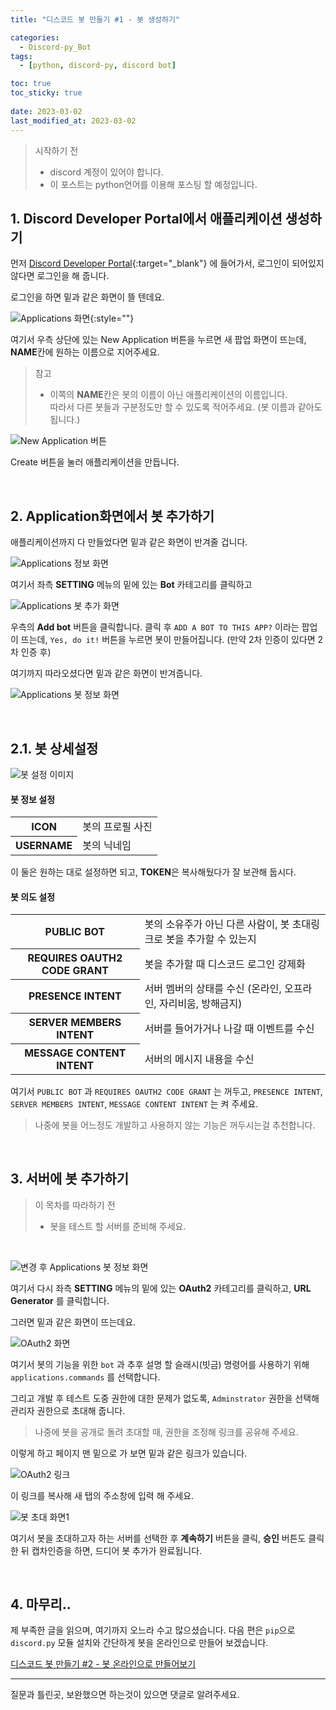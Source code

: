 ```yaml
---
title: "디스코드 봇 만들기 #1 - 봇 생성하기"

categories:
  - Discord-py_Bot
tags:
  - [python, discord-py, discord bot]

toc: true
toc_sticky: true
 
date: 2023-03-02
last_modified_at: 2023-03-02
---
```


> 시작하기 전
>- discord 계정이 있어야 합니다.
>- 이 포스트는 python언어를 이용해 포스팅 할 예정입니다.

## 1. Discord Developer Portal에서 애플리케이션 생성하기

먼저 [Discord Developer Portal](https://discord.com/developers/applications "Discord Developer Portal"){:target="_blank"} 에 들어가서, 로그인이 되어있지 않다면 로그인을 해 줍니다.

로그인을 하면 밑과 같은 화면이 뜰 텐데요.

![Applications 화면](/assets/img/Discord-py_Bot/2023-03-02-discord-py_bot_1/1.1.png){:style=""}

여기서 우측 상단에 있는 New Application 버튼을 누르면 새 팝업 화면이 뜨는데, **NAME**칸에 원하는 이름으로 지어주세요.

> 참고
>- 이쪽의 **NAME**칸은 봇의 이름이 아닌 애플리케이션의 이름입니다.<br>따라서 다른 봇들과 구분정도만 할 수 있도록 적어주세요. (봇 이름과 같아도 됩니다.)

![New Application 버튼](/assets/img/Discord-py_Bot/2023-03-02-discord-py_bot_1/1.2.png)

Create 버튼을 눌러 애플리케이션을 만듭니다.

<br>

## 2. Application화면에서 봇 추가하기

애플리케이션까지 다 만들었다면 밑과 같은 화면이 반겨줄 겁니다.

![Applications 정보 화면](/assets/img/Discord-py_Bot/2023-03-02-discord-py_bot_1/2.1.png)

여기서 좌측 **SETTING** 메뉴의 밑에 있는 **Bot** 카테고리를 클릭하고

![Applications 봇 추가 화면](/assets/img/Discord-py_Bot/2023-03-02-discord-py_bot_1/2.2.png)

우측의 **Add bot** 버튼을 클릭합니다.
클릭 후 `ADD A BOT TO THIS APP?` 이라는 팝업이 뜨는데, `Yes, do it!` 버튼을 누르면 봇이 만들어집니다. (만약 2차 인증이 있다면 2차 인증 후)

여기까지 따라오셨다면 밑과 같은 화면이 반겨줍니다.

![Applications 봇 정보 화면](/assets/img/Discord-py_Bot/2023-03-02-discord-py_bot_1/2.3.png)

<br>

## 2.1. 봇 상세설정

![봇 설정 이미지](/assets/img/Discord-py_Bot/2023-03-02-discord-py_bot_1/2.1.1.png)

#### 봇 정보 설정

<table>
  <tr>
    <th> ICON </th>
    <td> 봇의 프로필 사진 </td>
  </tr>
  <tr>
    <th> USERNAME </th>
    <td> 봇의 닉네임 </td>
  </tr>
</table>

이 둘은 원하는 대로 설정하면 되고, **TOKEN**은 복사해뒀다가 잘 보관해 둡시다.

#### 봇 의도 설정

<table>
  <tr>
    <th> PUBLIC BOT </th>
    <td> 봇의 소유주가 아닌 다른 사람이, 봇 초대링크로 봇을 추가할 수 있는지 </td>
  </tr>
  <tr>
    <th> REQUIRES OAUTH2 CODE GRANT </th>
    <td> 봇을 추가할 때 디스코드 로그인 강제화 </td>
  </tr>
  <tr>
    <th> PRESENCE INTENT </th>
    <td> 서버 멤버의 상태를 수신 (온라인, 오프라인, 자리비움, 방해금지) </td>
  </tr>
  <tr>
    <th> SERVER MEMBERS INTENT </th>
    <td> 서버를 들어가거나 나갈 때 이벤트를 수신 </td>
  </tr>
  <tr>
    <th> MESSAGE CONTENT INTENT </th>
    <td> 서버의 메시지 내용을 수신 </td>
  </tr>
</table>

여기서 `PUBLIC BOT` 과 `REQUIRES OAUTH2 CODE GRANT` 는 꺼두고, `PRESENCE INTENT`, `SERVER MEMBERS INTENT`, `MESSAGE CONTENT INTENT` 는 켜 주세요.

> 나중에 봇을 어느정도 개발하고 사용하지 않는 기능은 꺼두시는걸 추천합니다.

<br>

## 3. 서버에 봇 추가하기

> 이 목차를 따라하기 전
>- 봇을 테스트 할 서버를 준비해 주세요.

<br>

![변경 후 Applications 봇 정보 화면](/assets/img/Discord-py_Bot/2023-03-02-discord-py_bot_1/3.1.png)

여기서 다시 좌측 **SETTING** 메뉴의 밑에 있는 **OAuth2** 카테고리를 클릭하고, **URL Generator** 를 클릭합니다.

그러면 밑과 같은 화면이 뜨는데요.

![OAuth2 화면](/assets/img/Discord-py_Bot/2023-03-02-discord-py_bot_1/3.2.png)

여기서 봇의 기능을 위한 `bot` 과 추후 설명 할 슬래시(빗금) 명령어를 사용하기 위해 `applications.commands` 를 선택합니다.

그리고 개발 후 테스트 도중 권한에 대한 문제가 없도록, `Adminstrator` 권한을 선택해 관리자 권한으로 초대해 줍니다.

> 나중에 봇을 공개로 돌려 초대할 때, 권한을 조정해 링크를 공유해 주세요.

이렇게 하고 페이지 맨 밑으로 가 보면 밑과 같은 링크가 있습니다.

![OAuth2 링크](/assets/img/Discord-py_Bot/2023-03-02-discord-py_bot_1/3.3.png)

이 링크를 복사해 새 탭의 주소창에 입력 해 주세요.

![봇 초대 화면1](/assets/img/Discord-py_Bot/2023-03-02-discord-py_bot_1/3.4.png)

여기서 봇을 초대하고자 하는 서버를 선택한 후 **계속하기** 버튼을 클릭, **승인** 버튼도 클릭한 뒤 캡차인증을 하면, 드디어 봇 추가가 완료됩니다.

<br>

## 4. 마무리..

제 부족한 글을 읽으며, 여기까지 오느라 수고 많으셨습니다.
다음 편은 `pip`으로 `discord.py` 모듈 설치와 간단하게 봇을 온라인으로 만들어 보겠습니다.

[디스코드 봇 만들기 #2 - 봇 온라인으로 만들어보기](https://gudtldn.github.io/posts/discord_bot_2/)

---

질문과 틀린곳, 보완했으면 하는것이 있으면 댓글로 알려주세요.